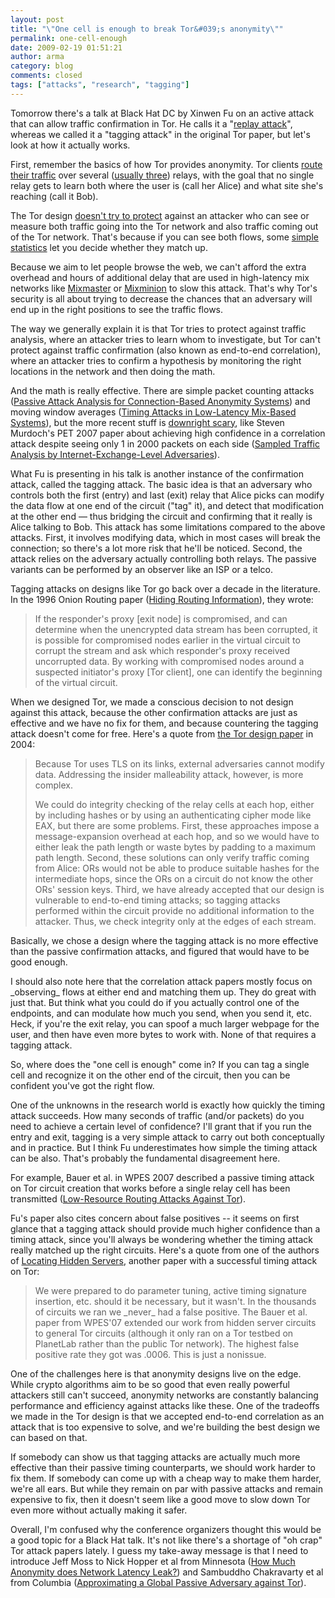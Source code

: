 ```yaml
---
layout: post
title: "\"One cell is enough to break Tor&#039;s anonymity\""
permalink: one-cell-enough
date: 2009-02-19 01:51:21
author: arma
category: blog
comments: closed
tags: ["attacks", "research", "tagging"]
---
```


Tomorrow there's a talk at Black Hat DC by Xinwen Fu on an active attack that can allow traffic confirmation in Tor. He calls it a "[replay attack](http://www.cs.uml.edu/~xinwenfu/paper/ICC08_Fu.pdf)", whereas we called it a "tagging attack" in the original Tor paper, but let's look at how it actually works.

First, remember the basics of how Tor provides anonymity. Tor clients [route their traffic](https://www.torproject.org/images/htw2.png) over several ([usually three](https://wiki.torproject.org/noreply/TheOnionRouter/TorFAQ#VariablePathLength)) relays, with the goal that no single relay gets to learn both where the user is (call her Alice) and what site she's reaching (call it Bob).

The Tor design [doesn't try to protect](https://www.torproject.org/svn/trunk/doc/design-paper/tor-design.html#subsec:threat-model) against an attacker who can see or measure both traffic going into the Tor network and also traffic coming out of the Tor network. That's because if you can see both flows, some [simple statistics](http://freehaven.net/anonbib/#danezis:pet2004) let you decide whether they match up.

<!-- more -->

Because we aim to let people browse the web, we can't afford the extra overhead and hours of additional delay that are used in high-latency mix networks like [Mixmaster](http://freehaven.net/anonbib/#mixmaster-spec) or [Mixminion](http://freehaven.net/anonbib/#minion-design) to slow this attack. That's why Tor's security is all about trying to decrease the chances that an adversary will end up in the right positions to see the traffic flows.

The way we generally explain it is that Tor tries to protect against traffic analysis, where an attacker tries to learn whom to investigate, but Tor can't protect against traffic confirmation (also known as end-to-end correlation), where an attacker tries to confirm a hypothesis by monitoring the right locations in the network and then doing the math.

And the math is really effective. There are simple packet counting attacks ([Passive Attack Analysis for Connection-Based Anonymity Systems](http://freehaven.net/anonbib/#SS03)) and moving window averages ([Timing Attacks in Low-Latency Mix-Based Systems](http://freehaven.net/anonbib/#timing-fc2004)), but the more recent stuff is [downright scary](http://www.lightbluetouchpaper.org/2007/05/28/sampled-traffic-analysis-by-internet-exchange-level-adversaries/), like Steven Murdoch's PET 2007 paper about achieving high confidence in a correlation attack despite seeing only 1 in 2000 packets on each side ([Sampled Traffic Analysis by Internet-Exchange-Level Adversaries](http://freehaven.net/anonbib/#murdoch-pet2007)).

What Fu is presenting in his talk is another instance of the confirmation attack, called the tagging attack. The basic idea is that an adversary who controls both the first (entry) and last (exit) relay that Alice picks can modify the data flow at one end of the circuit ("tag" it), and detect that modification at the other end — thus bridging the circuit and confirming that it really is Alice talking to Bob. This attack has some limitations compared to the above attacks. First, it involves modifying data, which in most cases will break the connection; so there's a lot more risk that he'll be noticed. Second, the attack relies on the adversary actually controlling both relays. The passive variants can be performed by an observer like an ISP or a telco.

Tagging attacks on designs like Tor go back over a decade in the literature. In the 1996 Onion Routing paper ([Hiding Routing Information](http://freehaven.net/anonbib/#onion-routing:ih96)), they wrote:

> If the responder's proxy [exit node] is compromised, and can determine when the unencrypted data stream has been corrupted, it is possible for compromised nodes earlier in the virtual circuit to corrupt the stream and ask which responder's proxy received uncorrupted data. By working with compromised nodes around a suspected initiator's proxy [Tor client], one can identify the beginning of the virtual circuit.

When we designed Tor, we made a conscious decision to not design against this attack, because the other confirmation attacks are just as effective and we have no fix for them, and because countering the tagging attack doesn't come for free. Here's a quote from [the Tor design paper](https://www.torproject.org/svn/trunk/doc/design-paper/tor-design.html#subsec:integrity-checking) in 2004:

> Because Tor uses TLS on its links, external adversaries cannot modify data. Addressing the insider malleability attack, however, is more complex.
>
> We could do integrity checking of the relay cells at each hop, either by including hashes or by using an authenticating cipher mode like EAX, but there are some problems. First, these approaches impose a message-expansion overhead at each hop, and so we would have to either leak the path length or waste bytes by padding to a maximum path length. Second, these solutions can only verify traffic coming from Alice: ORs would not be able to produce suitable hashes for the intermediate hops, since the ORs on a circuit do not know the other ORs' session keys. Third, we have already accepted that our design is vulnerable to end-to-end timing attacks; so tagging attacks performed within the circuit provide no additional information to the attacker. Thus, we check integrity only at the edges of each stream.

Basically, we chose a design where the tagging attack is no more effective than the passive confirmation attacks, and figured that would have to be good enough.

I should also note here that the correlation attack papers mostly focus on \_observing\_ flows at either end and matching them up. They do great with just that. But think what you could do if you actually control one of the endpoints, and can modulate how much you send, when you send it, etc. Heck, if you're the exit relay, you can spoof a much larger webpage for the user, and then have even more bytes to work with. None of that requires a tagging attack.

So, where does the "one cell is enough" come in? If you can tag a single cell and recognize it on the other end of the circuit, then you can be confident you've got the right flow.

One of the unknowns in the research world is exactly how quickly the timing attack succeeds. How many seconds of traffic (and/or packets) do you need to achieve a certain level of confidence? I'll grant that if you run the entry and exit, tagging is a very simple attack to carry out both conceptually and in practice. But I think Fu underestimates how simple the timing attack can be also. That's probably the fundamental disagreement here.

For example, Bauer et al. in WPES 2007 described a passive timing attack on Tor circuit creation that works before a single relay cell has been transmitted ([Low-Resource Routing Attacks Against Tor](http://freehaven.net/anonbib/#bauer:wpes2007)).

Fu's paper also cites concern about false positives -- it seems on first glance that a tagging attack should provide much higher confidence than a timing attack, since you'll always be wondering whether the timing attack really matched up the right circuits. Here's a quote from one of the authors of [Locating Hidden Servers](http://freehaven.net/anonbib/#hs-attack06), another paper with a successful timing attack on Tor:

> We were prepared to do parameter tuning, active timing signature insertion, etc. should it be necessary, but it wasn't. In the thousands of circuits we ran we \_never\_ had a false positive. The Bauer et al. paper from WPES'07 extended our work from hidden server circuits to general Tor circuits (although it only ran on a Tor testbed on PlanetLab rather than the public Tor network). The highest false positive rate they got was .0006. This is just a nonissue.

One of the challenges here is that anonymity designs live on the edge. While crypto algorithms aim to be so good that even really powerful attackers still can't succeed, anonymity networks are constantly balancing performance and efficiency against attacks like these. One of the tradeoffs we made in the Tor design is that we accepted end-to-end correlation as an attack that is too expensive to solve, and we're building the best design we can based on that.

If somebody can show us that tagging attacks are actually much more effective than their passive timing counterparts, we should work harder to fix them. If somebody can come up with a cheap way to make them harder, we're all ears. But while they remain on par with passive attacks and remain expensive to fix, then it doesn't seem like a good move to slow down Tor even more without actually making it safer.

Overall, I'm confused why the conference organizers thought this would be a good topic for a Black Hat talk. It's not like there's a shortage of "oh crap" Tor attack papers lately. I guess my take-away message is that I need to introduce Jeff Moss to Nick Hopper et al from Minnesota ([How Much Anonymity does Network Latency Leak?](http://freehaven.net/anonbib/#tissec-latency-leak)) and Sambuddho Chakravarty et al from Columbia ([Approximating a Global Passive Adversary against Tor](http://www.google.com/search?q=columbia+global+passive+adversary+tor)).
